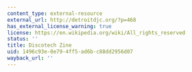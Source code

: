 ```yaml
---
content_type: external-resource
external_url: http://detroitdjc.org/?p=468
has_external_license_warning: true
license: https://en.wikipedia.org/wiki/All_rights_reserved
status: ''
title: Discotech Zine
uid: 1496c93e-0e79-4ff5-ad6b-c88dd2956d07
wayback_url: ''
---
```

